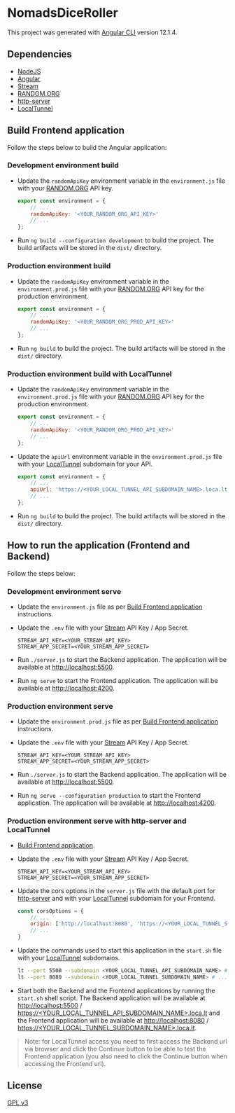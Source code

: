 # NomadsDiceRoller

This project was generated with [Angular CLI](https://github.com/angular/angular-cli) version 12.1.4.

## Dependencies

- [NodeJS](https://nodejs.org/)
- [Angular](https://angular.io/)
- [Stream](https://getstream.io/)
- [RANDOM.ORG](https://www.random.org/)
- [http-server](https://www.npmjs.com/package/http-server)
- [LocalTunnel](http://localtunnel.github.io/www/)

## Build Frontend application

Follow the steps below to build the Angular application:

### Development environment build

- Update the `randomApiKey` environment variable in the `environment.js` file with your [RANDOM.ORG](https://www.random.org/) API key.

    ```javascript
    export const environment = {
        // ...
        randomApiKey: '<YOUR_RANDOM_ORG_API_KEY>'
        // ...
    };
    ```

- Run `ng build --configuration development` to build the project. The build artifacts will be stored in the `dist/` directory.

### Production environment build

- Update the `randomApiKey` environment variable in the `environment.prod.js` file with your [RANDOM.ORG](https://www.random.org/) API key for the production environment.

    ```javascript
    export const environment = {
        // ...
        randomApiKey: '<YOUR_RANDOM_ORG_PROD_API_KEY>'
        // ...
    };
    ```

- Run `ng build` to build the project. The build artifacts will be stored in the `dist/` directory.

### Production environment build with LocalTunnel

- Update the `randomApiKey` environment variable in the `environment.prod.js` file with your [RANDOM.ORG](https://www.random.org/) API key for the production environment.

    ```javascript
    export const environment = {
        // ...
        randomApiKey: '<YOUR_RANDOM_ORG_PROD_API_KEY>'
        // ...
    };
    ```

- Update the `apiUrl` environment variable in the `environment.prod.js` file with your [LocalTunnel](http://localtunnel.github.io/www/) subdomain for your API.

    ```javascript
    export const environment = {
        // ...
        apiUrl: 'https://<YOUR_LOCAL_TUNNEL_API_SUBDOMAIN_NAME>.loca.lt'
        // ...
    };
    ```

- Run `ng build` to build the project. The build artifacts will be stored in the `dist/` directory.

## How to run the application (Frontend and Backend)

Follow the steps below:

### Development environment serve

- Update the `environment.js` file as per [Build Frontend application](#development-environment-build) instructions.

- Update the `.env` file with your [Stream](https://getstream.io/) API Key / App Secret.

    ```
    STREAM_API_KEY=<YOUR_STREAM_API_KEY>
    STREAM_APP_SECRET=<YOUR_STREAM_APP_SECRET>
    ```

- Run `./server.js` to start the Backend application. The application will be available at [http://localhost:5500](http://localhost:5500).

- Run `ng serve` to start the Frontend application. The application will be available at [http://localhost:4200](http://localhost:4200).

### Production environment serve

- Update the `environment.prod.js` file as per [Build Frontend application](#production-environment-build) instructions.

- Update the `.env` file with your [Stream](https://getstream.io/) API Key / App Secret.

    ```
    STREAM_API_KEY=<YOUR_STREAM_API_KEY>
    STREAM_APP_SECRET=<YOUR_STREAM_APP_SECRET>
    ```

- Run `./server.js` to start the Backend application. The application will be available at [http://localhost:5500](http://localhost:5500).

- Run `ng serve --configuration production` to start the Frontend application. The application will be available at [http://localhost:4200](http://localhost:4200).

### Production environment serve with http-server and LocalTunnel

- [Build Frontend application](#production-environment-build-with-localtunnel).

- Update the `.env` file with your [Stream](https://getstream.io/) API Key / App Secret.

    ```
    STREAM_API_KEY=<YOUR_STREAM_API_KEY>
    STREAM_APP_SECRET=<YOUR_STREAM_APP_SECRET>
    ```

- Update the cors options in the `server.js` file with the default port for [http-server](https://www.npmjs.com/package/http-server) and with your [LocalTunnel](http://localtunnel.github.io/www/) subdomain for your Frontend.

    ```javascript
    const corsOptions = {
        // ...
        origin: ['http://localhost:8080', 'https://<YOUR_LOCAL_TUNNEL_SUBDOMAIN_NAME>.loca.lt']
        // ...
    }
    ```

- Update the commands used to start this application in the `start.sh` file with your [LocalTunnel](http://localtunnel.github.io/www/) subdomains.

    ```sh
    lt --port 5500 --subdomain <YOUR_LOCAL_TUNNEL_API_SUBDOMAIN_NAME> # ...
    lt --port 8080 --subdomain <YOUR_LOCAL_TUNNEL_SUBDOMAIN_NAME> # ...
    ```

- Start both the Backend and the Frontend applications by running the `start.sh` shell script. The Backend application will be available at [http://localhost:5500](http://localhost:5500) / [https://<YOUR_LOCAL_TUNNEL_API_SUBDOMAIN_NAME>.loca.lt]() and the Frontend application will be available at [http://localhost:8080](http://localhost:8080) / [https://<YOUR_LOCAL_TUNNEL_SUBDOMAIN_NAME>.loca.lt]().

> Note: for LocalTunnel access you need to first access the Backend url via browser and click the Continue button to be able to test the Frontend application (you also need to click the Continue button when accessing the Frontend url).

## License
[GPL v3](https://www.gnu.org/licenses/gpl-3.0.html)